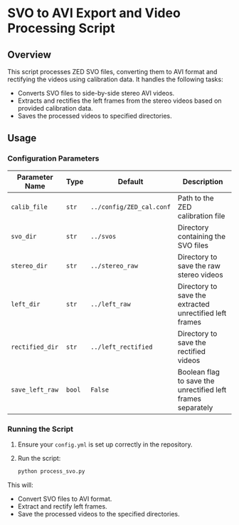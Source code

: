 # SVO to AVI Export and Video Processing Script

## Overview

This script processes ZED SVO files, converting them to AVI format and rectifying the videos using calibration data. It handles the following tasks:

- Converts SVO files to side-by-side stereo AVI videos.
- Extracts and rectifies the left frames from the stereo videos based on provided calibration data.
- Saves the processed videos to specified directories.

## Usage

### Configuration Parameters

| Parameter Name   | Type    | Default                   | Description                                           |
|------------------|---------|---------------------------|-------------------------------------------------------|
| `calib_file`     | `str`   | `../config/ZED_cal.conf` | Path to the ZED calibration file                      |
| `svo_dir`        | `str`   | `../svos`                 | Directory containing the SVO files                    |
| `stereo_dir`     | `str`   | `../stereo_raw`           | Directory to save the raw stereo videos               |
| `left_dir`       | `str`   | `../left_raw`                 | Directory to save the extracted unrectified left frames |
| `rectified_dir`  | `str`   | `../left_rectified`            | Directory to save the rectified videos                |
| `save_left_raw`  | `bool`  | `False`                   | Boolean flag to save the unrectified left frames separately |

### Running the Script

1. Ensure your `config.yml` is set up correctly in the repository.
2. Run the script:

   ```bash
   python process_svo.py
   ```

This will:

- Convert SVO files to AVI format.
- Extract and rectify left frames.
- Save the processed videos to the specified directories.
